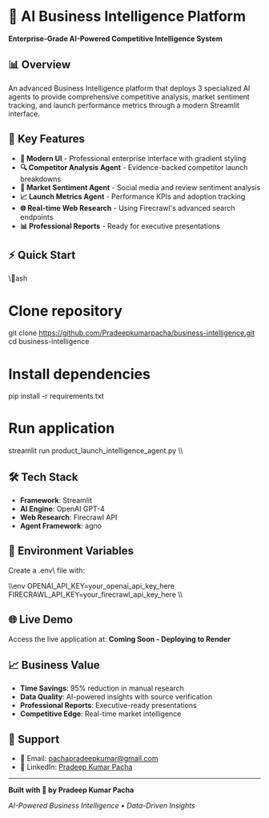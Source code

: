 ﻿# 🚀 AI Business Intelligence Platform

**Enterprise-Grade AI-Powered Competitive Intelligence System**

## 📊 Overview

An advanced Business Intelligence platform that deploys 3 specialized AI agents to provide comprehensive competitive analysis, market sentiment tracking, and launch performance metrics through a modern Streamlit interface.

## 🚀 Key Features

- **🎨 Modern UI** - Professional enterprise interface with gradient styling
- **🔍 Competitor Analysis Agent** - Evidence-backed competitor launch breakdowns
- **💬 Market Sentiment Agent** - Social media and review sentiment analysis  
- **📈 Launch Metrics Agent** - Performance KPIs and adoption tracking
- **🌐 Real-time Web Research** - Using Firecrawl's advanced search endpoints
- **📊 Professional Reports** - Ready for executive presentations

## ⚡ Quick Start

\\\ash
# Clone repository
git clone https://github.com/Pradeepkumarpacha/business-intelligence.git
cd business-intelligence

# Install dependencies
pip install -r requirements.txt

# Run application
streamlit run product_launch_intelligence_agent.py
\\\

## 🛠️ Tech Stack

- **Framework**: Streamlit
- **AI Engine**: OpenAI GPT-4
- **Web Research**: Firecrawl API
- **Agent Framework**: agno

## 🔑 Environment Variables

Create a \.env\ file with:

\\\env
OPENAI_API_KEY=your_openai_api_key_here
FIRECRAWL_API_KEY=your_firecrawl_api_key_here
\\\

## 🌐 Live Demo

Access the live application at: **Coming Soon - Deploying to Render**

## 📈 Business Value

- **Time Savings**: 95% reduction in manual research
- **Data Quality**: AI-powered insights with source verification
- **Professional Reports**: Executive-ready presentations
- **Competitive Edge**: Real-time market intelligence

## 🤝 Support

- 📧 Email: pachapradeepkumar@gmail.com
- 💼 LinkedIn: [Pradeep Kumar Pacha](https://linkedin.com/in/pradeepkumarpacha)

---

**Built with 🚀 by Pradeep Kumar Pacha**

*AI-Powered Business Intelligence • Data-Driven Insights*
